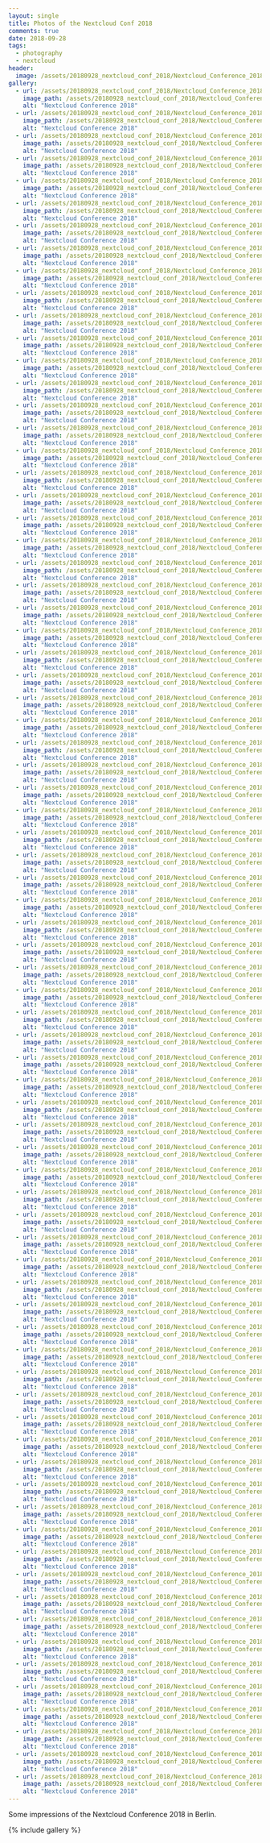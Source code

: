 ```yaml
---
layout: single
title: Photos of the Nextcloud Conf 2018
comments: true
date: 2018-09-28
tags:
  - photography
  - nextcloud
header:
  image: /assets/20180928_nextcloud_conf_2018/Nextcloud_Conference_2018_24.jpg
gallery:
  - url: /assets/20180928_nextcloud_conf_2018/Nextcloud_Conference_2018_01.jpg
    image_path: /assets/20180928_nextcloud_conf_2018/Nextcloud_Conference_2018_01.jpg
    alt: "Nextcloud Conference 2018"
  - url: /assets/20180928_nextcloud_conf_2018/Nextcloud_Conference_2018_02.jpg
    image_path: /assets/20180928_nextcloud_conf_2018/Nextcloud_Conference_2018_02.jpg
    alt: "Nextcloud Conference 2018"
  - url: /assets/20180928_nextcloud_conf_2018/Nextcloud_Conference_2018_04.jpg
    image_path: /assets/20180928_nextcloud_conf_2018/Nextcloud_Conference_2018_04.jpg
    alt: "Nextcloud Conference 2018"
  - url: /assets/20180928_nextcloud_conf_2018/Nextcloud_Conference_2018_05.jpg
    image_path: /assets/20180928_nextcloud_conf_2018/Nextcloud_Conference_2018_05.jpg
    alt: "Nextcloud Conference 2018"
  - url: /assets/20180928_nextcloud_conf_2018/Nextcloud_Conference_2018_06.jpg
    image_path: /assets/20180928_nextcloud_conf_2018/Nextcloud_Conference_2018_06.jpg
    alt: "Nextcloud Conference 2018"
  - url: /assets/20180928_nextcloud_conf_2018/Nextcloud_Conference_2018_07.jpg
    image_path: /assets/20180928_nextcloud_conf_2018/Nextcloud_Conference_2018_07.jpg
    alt: "Nextcloud Conference 2018"
  - url: /assets/20180928_nextcloud_conf_2018/Nextcloud_Conference_2018_08.jpg
    image_path: /assets/20180928_nextcloud_conf_2018/Nextcloud_Conference_2018_08.jpg
    alt: "Nextcloud Conference 2018"
  - url: /assets/20180928_nextcloud_conf_2018/Nextcloud_Conference_2018_09.jpg
    image_path: /assets/20180928_nextcloud_conf_2018/Nextcloud_Conference_2018_09.jpg
    alt: "Nextcloud Conference 2018"
  - url: /assets/20180928_nextcloud_conf_2018/Nextcloud_Conference_2018_10.jpg
    image_path: /assets/20180928_nextcloud_conf_2018/Nextcloud_Conference_2018_10.jpg
    alt: "Nextcloud Conference 2018"
  - url: /assets/20180928_nextcloud_conf_2018/Nextcloud_Conference_2018_11.jpg
    image_path: /assets/20180928_nextcloud_conf_2018/Nextcloud_Conference_2018_11.jpg
    alt: "Nextcloud Conference 2018"
  - url: /assets/20180928_nextcloud_conf_2018/Nextcloud_Conference_2018_12.jpg
    image_path: /assets/20180928_nextcloud_conf_2018/Nextcloud_Conference_2018_12.jpg
    alt: "Nextcloud Conference 2018"
  - url: /assets/20180928_nextcloud_conf_2018/Nextcloud_Conference_2018_13.jpg
    image_path: /assets/20180928_nextcloud_conf_2018/Nextcloud_Conference_2018_13.jpg
    alt: "Nextcloud Conference 2018"
  - url: /assets/20180928_nextcloud_conf_2018/Nextcloud_Conference_2018_14.jpg
    image_path: /assets/20180928_nextcloud_conf_2018/Nextcloud_Conference_2018_14.jpg
    alt: "Nextcloud Conference 2018"
  - url: /assets/20180928_nextcloud_conf_2018/Nextcloud_Conference_2018_15.jpg
    image_path: /assets/20180928_nextcloud_conf_2018/Nextcloud_Conference_2018_15.jpg
    alt: "Nextcloud Conference 2018"
  - url: /assets/20180928_nextcloud_conf_2018/Nextcloud_Conference_2018_16.jpg
    image_path: /assets/20180928_nextcloud_conf_2018/Nextcloud_Conference_2018_16.jpg
    alt: "Nextcloud Conference 2018"
  - url: /assets/20180928_nextcloud_conf_2018/Nextcloud_Conference_2018_17.jpg
    image_path: /assets/20180928_nextcloud_conf_2018/Nextcloud_Conference_2018_17.jpg
    alt: "Nextcloud Conference 2018"
  - url: /assets/20180928_nextcloud_conf_2018/Nextcloud_Conference_2018_18.jpg
    image_path: /assets/20180928_nextcloud_conf_2018/Nextcloud_Conference_2018_18.jpg
    alt: "Nextcloud Conference 2018"
  - url: /assets/20180928_nextcloud_conf_2018/Nextcloud_Conference_2018_19.jpg
    image_path: /assets/20180928_nextcloud_conf_2018/Nextcloud_Conference_2018_19.jpg
    alt: "Nextcloud Conference 2018"
  - url: /assets/20180928_nextcloud_conf_2018/Nextcloud_Conference_2018_20.jpg
    image_path: /assets/20180928_nextcloud_conf_2018/Nextcloud_Conference_2018_20.jpg
    alt: "Nextcloud Conference 2018"
  - url: /assets/20180928_nextcloud_conf_2018/Nextcloud_Conference_2018_21.jpg
    image_path: /assets/20180928_nextcloud_conf_2018/Nextcloud_Conference_2018_21.jpg
    alt: "Nextcloud Conference 2018"
  - url: /assets/20180928_nextcloud_conf_2018/Nextcloud_Conference_2018_22.jpg
    image_path: /assets/20180928_nextcloud_conf_2018/Nextcloud_Conference_2018_22.jpg
    alt: "Nextcloud Conference 2018"
  - url: /assets/20180928_nextcloud_conf_2018/Nextcloud_Conference_2018_23.jpg
    image_path: /assets/20180928_nextcloud_conf_2018/Nextcloud_Conference_2018_23.jpg
    alt: "Nextcloud Conference 2018"
  - url: /assets/20180928_nextcloud_conf_2018/Nextcloud_Conference_2018_24.jpg
    image_path: /assets/20180928_nextcloud_conf_2018/Nextcloud_Conference_2018_24.jpg
    alt: "Nextcloud Conference 2018"
  - url: /assets/20180928_nextcloud_conf_2018/Nextcloud_Conference_2018_25.jpg
    image_path: /assets/20180928_nextcloud_conf_2018/Nextcloud_Conference_2018_25.jpg
    alt: "Nextcloud Conference 2018"
  - url: /assets/20180928_nextcloud_conf_2018/Nextcloud_Conference_2018_26.jpg
    image_path: /assets/20180928_nextcloud_conf_2018/Nextcloud_Conference_2018_26.jpg
    alt: "Nextcloud Conference 2018"
  - url: /assets/20180928_nextcloud_conf_2018/Nextcloud_Conference_2018_27.jpg
    image_path: /assets/20180928_nextcloud_conf_2018/Nextcloud_Conference_2018_27.jpg
    alt: "Nextcloud Conference 2018"
  - url: /assets/20180928_nextcloud_conf_2018/Nextcloud_Conference_2018_28.jpg
    image_path: /assets/20180928_nextcloud_conf_2018/Nextcloud_Conference_2018_28.jpg
    alt: "Nextcloud Conference 2018"
  - url: /assets/20180928_nextcloud_conf_2018/Nextcloud_Conference_2018_29.jpg
    image_path: /assets/20180928_nextcloud_conf_2018/Nextcloud_Conference_2018_29.jpg
    alt: "Nextcloud Conference 2018"
  - url: /assets/20180928_nextcloud_conf_2018/Nextcloud_Conference_2018_31.jpg
    image_path: /assets/20180928_nextcloud_conf_2018/Nextcloud_Conference_2018_31.jpg
    alt: "Nextcloud Conference 2018"
  - url: /assets/20180928_nextcloud_conf_2018/Nextcloud_Conference_2018_32.jpg
    image_path: /assets/20180928_nextcloud_conf_2018/Nextcloud_Conference_2018_32.jpg
    alt: "Nextcloud Conference 2018"
  - url: /assets/20180928_nextcloud_conf_2018/Nextcloud_Conference_2018_34.jpg
    image_path: /assets/20180928_nextcloud_conf_2018/Nextcloud_Conference_2018_34.jpg
    alt: "Nextcloud Conference 2018"
  - url: /assets/20180928_nextcloud_conf_2018/Nextcloud_Conference_2018_35.jpg
    image_path: /assets/20180928_nextcloud_conf_2018/Nextcloud_Conference_2018_35.jpg
    alt: "Nextcloud Conference 2018"
  - url: /assets/20180928_nextcloud_conf_2018/Nextcloud_Conference_2018_36.jpg
    image_path: /assets/20180928_nextcloud_conf_2018/Nextcloud_Conference_2018_36.jpg
    alt: "Nextcloud Conference 2018"
  - url: /assets/20180928_nextcloud_conf_2018/Nextcloud_Conference_2018_37.jpg
    image_path: /assets/20180928_nextcloud_conf_2018/Nextcloud_Conference_2018_37.jpg
    alt: "Nextcloud Conference 2018"
  - url: /assets/20180928_nextcloud_conf_2018/Nextcloud_Conference_2018_38.jpg
    image_path: /assets/20180928_nextcloud_conf_2018/Nextcloud_Conference_2018_38.jpg
    alt: "Nextcloud Conference 2018"
  - url: /assets/20180928_nextcloud_conf_2018/Nextcloud_Conference_2018_39.jpg
    image_path: /assets/20180928_nextcloud_conf_2018/Nextcloud_Conference_2018_39.jpg
    alt: "Nextcloud Conference 2018"
  - url: /assets/20180928_nextcloud_conf_2018/Nextcloud_Conference_2018_40.jpg
    image_path: /assets/20180928_nextcloud_conf_2018/Nextcloud_Conference_2018_40.jpg
    alt: "Nextcloud Conference 2018"
  - url: /assets/20180928_nextcloud_conf_2018/Nextcloud_Conference_2018_41.jpg
    image_path: /assets/20180928_nextcloud_conf_2018/Nextcloud_Conference_2018_41.jpg
    alt: "Nextcloud Conference 2018"
  - url: /assets/20180928_nextcloud_conf_2018/Nextcloud_Conference_2018_42.jpg
    image_path: /assets/20180928_nextcloud_conf_2018/Nextcloud_Conference_2018_42.jpg
    alt: "Nextcloud Conference 2018"
  - url: /assets/20180928_nextcloud_conf_2018/Nextcloud_Conference_2018_43.jpg
    image_path: /assets/20180928_nextcloud_conf_2018/Nextcloud_Conference_2018_43.jpg
    alt: "Nextcloud Conference 2018"
  - url: /assets/20180928_nextcloud_conf_2018/Nextcloud_Conference_2018_45.jpg
    image_path: /assets/20180928_nextcloud_conf_2018/Nextcloud_Conference_2018_45.jpg
    alt: "Nextcloud Conference 2018"
  - url: /assets/20180928_nextcloud_conf_2018/Nextcloud_Conference_2018_46.jpg
    image_path: /assets/20180928_nextcloud_conf_2018/Nextcloud_Conference_2018_46.jpg
    alt: "Nextcloud Conference 2018"
  - url: /assets/20180928_nextcloud_conf_2018/Nextcloud_Conference_2018_47.jpg
    image_path: /assets/20180928_nextcloud_conf_2018/Nextcloud_Conference_2018_47.jpg
    alt: "Nextcloud Conference 2018"
  - url: /assets/20180928_nextcloud_conf_2018/Nextcloud_Conference_2018_48.jpg
    image_path: /assets/20180928_nextcloud_conf_2018/Nextcloud_Conference_2018_48.jpg
    alt: "Nextcloud Conference 2018"
  - url: /assets/20180928_nextcloud_conf_2018/Nextcloud_Conference_2018_49.jpg
    image_path: /assets/20180928_nextcloud_conf_2018/Nextcloud_Conference_2018_49.jpg
    alt: "Nextcloud Conference 2018"
  - url: /assets/20180928_nextcloud_conf_2018/Nextcloud_Conference_2018_50.jpg
    image_path: /assets/20180928_nextcloud_conf_2018/Nextcloud_Conference_2018_50.jpg
    alt: "Nextcloud Conference 2018"
  - url: /assets/20180928_nextcloud_conf_2018/Nextcloud_Conference_2018_51.jpg
    image_path: /assets/20180928_nextcloud_conf_2018/Nextcloud_Conference_2018_51.jpg
    alt: "Nextcloud Conference 2018"
  - url: /assets/20180928_nextcloud_conf_2018/Nextcloud_Conference_2018_52.jpg
    image_path: /assets/20180928_nextcloud_conf_2018/Nextcloud_Conference_2018_52.jpg
    alt: "Nextcloud Conference 2018"
  - url: /assets/20180928_nextcloud_conf_2018/Nextcloud_Conference_2018_53.jpg
    image_path: /assets/20180928_nextcloud_conf_2018/Nextcloud_Conference_2018_53.jpg
    alt: "Nextcloud Conference 2018"
  - url: /assets/20180928_nextcloud_conf_2018/Nextcloud_Conference_2018_54.jpg
    image_path: /assets/20180928_nextcloud_conf_2018/Nextcloud_Conference_2018_54.jpg
    alt: "Nextcloud Conference 2018"
  - url: /assets/20180928_nextcloud_conf_2018/Nextcloud_Conference_2018_55.jpg
    image_path: /assets/20180928_nextcloud_conf_2018/Nextcloud_Conference_2018_55.jpg
    alt: "Nextcloud Conference 2018"
  - url: /assets/20180928_nextcloud_conf_2018/Nextcloud_Conference_2018_56.jpg
    image_path: /assets/20180928_nextcloud_conf_2018/Nextcloud_Conference_2018_56.jpg
    alt: "Nextcloud Conference 2018"
  - url: /assets/20180928_nextcloud_conf_2018/Nextcloud_Conference_2018_57.jpg
    image_path: /assets/20180928_nextcloud_conf_2018/Nextcloud_Conference_2018_57.jpg
    alt: "Nextcloud Conference 2018"
  - url: /assets/20180928_nextcloud_conf_2018/Nextcloud_Conference_2018_58.jpg
    image_path: /assets/20180928_nextcloud_conf_2018/Nextcloud_Conference_2018_58.jpg
    alt: "Nextcloud Conference 2018"
  - url: /assets/20180928_nextcloud_conf_2018/Nextcloud_Conference_2018_59.jpg
    image_path: /assets/20180928_nextcloud_conf_2018/Nextcloud_Conference_2018_59.jpg
    alt: "Nextcloud Conference 2018"
  - url: /assets/20180928_nextcloud_conf_2018/Nextcloud_Conference_2018_60.jpg
    image_path: /assets/20180928_nextcloud_conf_2018/Nextcloud_Conference_2018_60.jpg
    alt: "Nextcloud Conference 2018"
  - url: /assets/20180928_nextcloud_conf_2018/Nextcloud_Conference_2018_61.jpg
    image_path: /assets/20180928_nextcloud_conf_2018/Nextcloud_Conference_2018_61.jpg
    alt: "Nextcloud Conference 2018"
  - url: /assets/20180928_nextcloud_conf_2018/Nextcloud_Conference_2018_62.jpg
    image_path: /assets/20180928_nextcloud_conf_2018/Nextcloud_Conference_2018_62.jpg
    alt: "Nextcloud Conference 2018"
  - url: /assets/20180928_nextcloud_conf_2018/Nextcloud_Conference_2018_63.jpg
    image_path: /assets/20180928_nextcloud_conf_2018/Nextcloud_Conference_2018_63.jpg
    alt: "Nextcloud Conference 2018"
  - url: /assets/20180928_nextcloud_conf_2018/Nextcloud_Conference_2018_64.jpg
    image_path: /assets/20180928_nextcloud_conf_2018/Nextcloud_Conference_2018_64.jpg
    alt: "Nextcloud Conference 2018"
  - url: /assets/20180928_nextcloud_conf_2018/Nextcloud_Conference_2018_65.jpg
    image_path: /assets/20180928_nextcloud_conf_2018/Nextcloud_Conference_2018_65.jpg
    alt: "Nextcloud Conference 2018"
  - url: /assets/20180928_nextcloud_conf_2018/Nextcloud_Conference_2018_66.jpg
    image_path: /assets/20180928_nextcloud_conf_2018/Nextcloud_Conference_2018_66.jpg
    alt: "Nextcloud Conference 2018"
  - url: /assets/20180928_nextcloud_conf_2018/Nextcloud_Conference_2018_67.jpg
    image_path: /assets/20180928_nextcloud_conf_2018/Nextcloud_Conference_2018_67.jpg
    alt: "Nextcloud Conference 2018"
  - url: /assets/20180928_nextcloud_conf_2018/Nextcloud_Conference_2018_68.jpg
    image_path: /assets/20180928_nextcloud_conf_2018/Nextcloud_Conference_2018_68.jpg
    alt: "Nextcloud Conference 2018"
  - url: /assets/20180928_nextcloud_conf_2018/Nextcloud_Conference_2018_69.jpg
    image_path: /assets/20180928_nextcloud_conf_2018/Nextcloud_Conference_2018_69.jpg
    alt: "Nextcloud Conference 2018"
  - url: /assets/20180928_nextcloud_conf_2018/Nextcloud_Conference_2018_72.jpg
    image_path: /assets/20180928_nextcloud_conf_2018/Nextcloud_Conference_2018_72.jpg
    alt: "Nextcloud Conference 2018"
  - url: /assets/20180928_nextcloud_conf_2018/Nextcloud_Conference_2018_77.jpg
    image_path: /assets/20180928_nextcloud_conf_2018/Nextcloud_Conference_2018_77.jpg
    alt: "Nextcloud Conference 2018"
  - url: /assets/20180928_nextcloud_conf_2018/Nextcloud_Conference_2018_78.jpg
    image_path: /assets/20180928_nextcloud_conf_2018/Nextcloud_Conference_2018_78.jpg
    alt: "Nextcloud Conference 2018"
  - url: /assets/20180928_nextcloud_conf_2018/Nextcloud_Conference_2018_79.jpg
    image_path: /assets/20180928_nextcloud_conf_2018/Nextcloud_Conference_2018_79.jpg
    alt: "Nextcloud Conference 2018"
  - url: /assets/20180928_nextcloud_conf_2018/Nextcloud_Conference_2018_80.jpg
    image_path: /assets/20180928_nextcloud_conf_2018/Nextcloud_Conference_2018_80.jpg
    alt: "Nextcloud Conference 2018"
  - url: /assets/20180928_nextcloud_conf_2018/Nextcloud_Conference_2018_81.jpg
    image_path: /assets/20180928_nextcloud_conf_2018/Nextcloud_Conference_2018_81.jpg
    alt: "Nextcloud Conference 2018"
  - url: /assets/20180928_nextcloud_conf_2018/Nextcloud_Conference_2018_82.jpg
    image_path: /assets/20180928_nextcloud_conf_2018/Nextcloud_Conference_2018_82.jpg
    alt: "Nextcloud Conference 2018"
  - url: /assets/20180928_nextcloud_conf_2018/Nextcloud_Conference_2018_83.jpg
    image_path: /assets/20180928_nextcloud_conf_2018/Nextcloud_Conference_2018_83.jpg
    alt: "Nextcloud Conference 2018"
  - url: /assets/20180928_nextcloud_conf_2018/Nextcloud_Conference_2018_84.jpg
    image_path: /assets/20180928_nextcloud_conf_2018/Nextcloud_Conference_2018_84.jpg
    alt: "Nextcloud Conference 2018"
  - url: /assets/20180928_nextcloud_conf_2018/Nextcloud_Conference_2018_85.jpg
    image_path: /assets/20180928_nextcloud_conf_2018/Nextcloud_Conference_2018_85.jpg
    alt: "Nextcloud Conference 2018"
  - url: /assets/20180928_nextcloud_conf_2018/Nextcloud_Conference_2018_86.jpg
    image_path: /assets/20180928_nextcloud_conf_2018/Nextcloud_Conference_2018_86.jpg
    alt: "Nextcloud Conference 2018"
---
```


Some impressions of the Nextcloud Conference 2018 in Berlin.

{% include gallery %}
